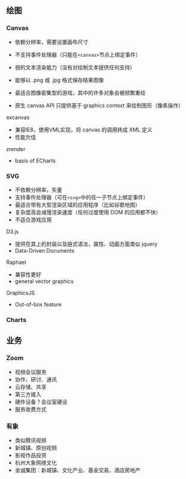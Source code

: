 ## 绘图

### Canvas

- 依赖分辨率，需要设置画布尺寸
- 不支持事件处理器（只能在`<canvas>`节点上绑定事件）
- 弱的文本渲染能力（没有对绘制文本提供任何支持）
- 能够以 .png 或 .jpg 格式保存结果图像
- 最适合图像密集型的游戏，其中的许多对象会被频繁重绘

- 原生 canvas API 只提供基于 graphics context 来绘制图形（像素操作）

excanvas

- 兼容IE8，使用VML实现，将 canvas 的调用转成 XML 定义
- 性能欠佳

zrender

- basis of ECharts

### SVG

- 不依赖分辨率，矢量
- 支持事件处理器（可在`<svg>`中的任一子节点上绑定事件）
- 最适合带有大型渲染区域的应用程序（比如谷歌地图）
- 复杂度高会减慢渲染速度（任何过度使用 DOM 的应用都不快）
- 不适合游戏应用

D3.js

- 提供在其上的封装以及链式语法，属性、动画方面类似 jquery
- Data-Driven Documents

Raphael

- 兼容性更好
- general vector graphics

GraphicsJS

- Out-of-box feature

### Charts



## 业务

### Zoom

- 视频会议服务
- 协作、研讨、通讯
- 云存储、共享
- 第三方接入
- 硬件设备？会议室硬设
- 服务收费方式

### 有象

- 类似腾讯视频
- 新城镇、原创视频
- 影视作品投资
- 杭州大象网络文化
- 金诚集团：新城镇、文化产业、基金交易、酒店房地产